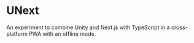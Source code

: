 # UNext

An experiment to combine Unity and Next.js with TypeScript in a cross-platform PWA with an offline mode.